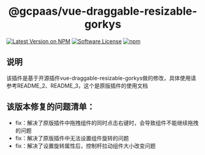 <h1 align="center">@gcpaas/vue-draggable-resizable-gorkys</h1>

[![Latest Version on NPM](https://img.shields.io/npm/v/vue-draggable-resizable.svg?style=flat-square)](https://npmjs.com/package/vue-draggable-resizable-gorkys)
[![Software License](https://img.shields.io/badge/license-MIT-brightgreen.svg?style=flat-square)](LICENSE.md)
[![npm](https://img.shields.io/npm/dt/vue-draggable-resizable.svg?style=flat-square)](https://www.npmjs.com/package/vue-draggable-resizable-gorkys)

## 说明

该插件是基于开源插件vue-draggable-resizable-gorkys做的修改，具体使用请参考README_2、README_3，这个是原版插件的使用文档

## 该版本修复的问题清单：

* fix：解决了原版插件中拖拽组件的同时点击右键时，会导致组件不能继续拖拽的问题
* fix：解决了原版插件中无法设置组件旋转的问题
* fix：解决了设置旋转属性后，控制杆拉动组件大小改变问题

